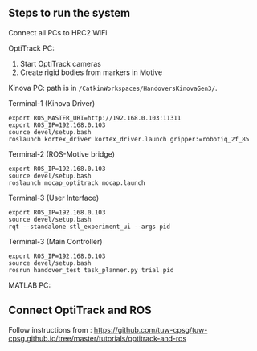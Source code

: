 ## Steps to run the system
Connect all PCs to HRC2 WiFi

OptiTrack PC:
1. Start OptiTrack cameras
2. Create rigid bodies from markers in Motive

Kinova PC:
path is in ``/CatkinWorkspaces/HandoversKinovaGen3/``.

Terminal-1 (Kinova Driver)
```
export ROS_MASTER_URI=http://192.168.0.103:11311
export ROS_IP=192.168.0.103
source devel/setup.bash
roslaunch kortex_driver kortex_driver.launch gripper:=robotiq_2f_85
```
Terminal-2 (ROS-Motive bridge)
```
export ROS_IP=192.168.0.103
source devel/setup.bash
roslaunch mocap_optitrack mocap.launch

```

Terminal-3 (User Interface)
```
export ROS_IP=192.168.0.103
source devel/setup.bash
rqt --standalone stl_experiment_ui --args pid
```

Terminal-3 (Main Controller)
```
export ROS_IP=192.168.0.103
source devel/setup.bash
rosrun handover_test task_planner.py trial pid
```

MATLAB PC:

## Connect OptiTrack and ROS
Follow instructions from : https://github.com/tuw-cpsg/tuw-cpsg.github.io/tree/master/tutorials/optitrack-and-ros
